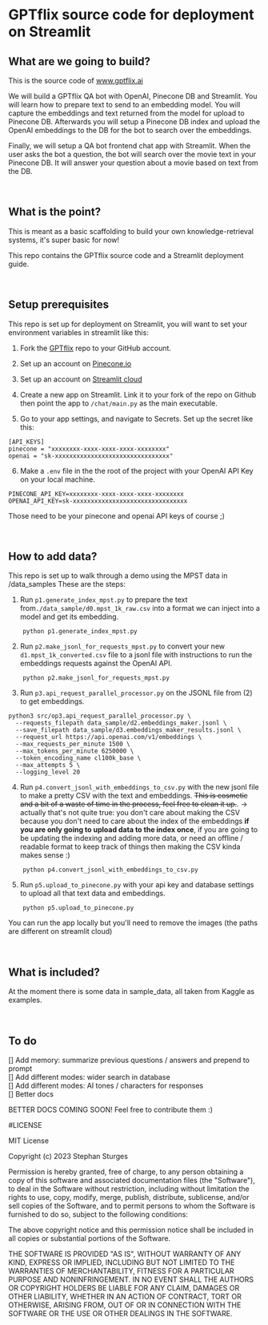 # GPTflix source code for deployment on Streamlit

## What are we going to build?


This is the source code of www.gptflix.ai

We will build a GPTflix QA bot with OpenAI, Pinecone DB and Streamlit. You will learn how to prepare text to send to an embedding model. You will capture the embeddings and text returned from the model for upload to Pinecone DB. Afterwards you will setup a Pinecone DB index and upload the OpenAI embeddings to the DB for the bot to search over the embeddings.

Finally, we will setup a QA bot frontend chat app with Streamlit. When the user asks the bot a question, the bot will search over the movie text in your Pinecone DB. It will answer your question about a movie based on text from the DB.

</br>

## What is the point?

This is meant as a basic scaffolding to build your own knowledge-retrieval systems, it's super basic for now! 

This repo contains the GPTflix source code and a Streamlit deployment guide.

</br>

## Setup prerequisites

This repo is set up for deployment on Streamlit, you will want to set your environment variables in streamlit like this:

1. Fork the [GPTflix](https://github.com/stephansturges/GPTflix/fork) repo to your GitHub account. 

2. Set up an account on [Pinecone.io](https://app.pinecone.io/)

3. Set up an account on [Streamlit cloud](https://share.streamlit.io/signup)

4. Create a new app on Streamlit. Link it to your fork of the repo on Github then point the app to `/chat/main.py` as the main executable.

5. Go to your app settings, and navigate to Secrets. Set up the secret like this:

[//]: # 

    [API_KEYS]
    pinecone = "xxxxxxxx-xxxx-xxxx-xxxx-xxxxxxxx"
    openai = "sk-xxxxxxxxxxxxxxxxxxxxxxxxxxxxxxxx"

6. Make a `.env` file in the the root of the project with your OpenAI API Key on your local machine.

[//]: # 

    PINECONE_API_KEY=xxxxxxxx-xxxx-xxxx-xxxx-xxxxxxxx
    OPENAI_API_KEY=sk-xxxxxxxxxxxxxxxxxxxxxxxxxxxxxxxx



Those need to be your pinecone and openai API keys of course ;)

</br>

## How to add data?
This repo is set up to walk through a demo using the MPST data in /data_samples
These are the steps:

1. Run `p1.generate_index_mpst.py` to prepare the text from`./data_sample/d0.mpst_1k_raw.csv` into a format we can inject into a model and get its embedding.

[//]: # 

        python p1.generate_index_mpst.py

2. Run `p2.make_jsonl_for_requests_mpst.py` to convert your new `d1.mpst_1k_converted.csv` file to a jsonl file with instructions to run the embeddings requests against the OpenAI API.

[//]: # 

        python p2.make_jsonl_for_requests_mpst.py

3. Run `p3.api_request_parallel_processor.py` on the JSONL file from (2) to get embeddings.

[//]: # 

    python3 src/op3.api_request_parallel_processor.py \
      --requests_filepath data_sample/d2.embeddings_maker.jsonl \
      --save_filepath data_sample/d3.embeddings_maker_results.jsonl \
      --request_url https://api.openai.com/v1/embeddings \
      --max_requests_per_minute 1500 \
      --max_tokens_per_minute 6250000 \
      --token_encoding_name cl100k_base \
      --max_attempts 5 \
      --logging_level 20

4. Run `p4.convert_jsonl_with_embeddings_to_csv.py` with the new jsonl file to make a pretty CSV with the text and embeddings. 
~~This is cosmetic and a bit of a waste of time in the process, feel free to clean it up.~~.  -> actually that's not quite true: you don't care about making the CSV because you don't need to care about the index of the embeddings **if you are only going to upload data to the index once**, if you are going to be updating the indexing and adding more data, or need an offline / readable format to keep track of things then making the CSV kinda makes sense :)

[//]: # 

        python p4.convert_jsonl_with_embeddings_to_csv.py

5. Run `p5.upload_to_pinecone.py` with your api key and database settings to upload all that text data and embeddings.

[//]: # 

        python p5.upload_to_pinecone.py

You can run the app locally but you'll need to remove the images (the paths are different on streamlit cloud)

</br>

## What is included?

At the moment there is some data in sample_data, all taken from Kaggle as examples. 

</br>

## To do

[] Add memory: summarize previous questions / answers and prepend to prompt </br>
[] Add different modes: wider search in database </br>
[] Add different modes: AI tones / characters for responses </br>
[] Better docs </br>


BETTER DOCS COMING SOON! Feel free to contribute them :)

#LICENSE

MIT License

Copyright (c) 2023 Stephan Sturges

Permission is hereby granted, free of charge, to any person obtaining a copy
of this software and associated documentation files (the "Software"), to deal
in the Software without restriction, including without limitation the rights
to use, copy, modify, merge, publish, distribute, sublicense, and/or sell
copies of the Software, and to permit persons to whom the Software is
furnished to do so, subject to the following conditions:

The above copyright notice and this permission notice shall be included in all
copies or substantial portions of the Software.

THE SOFTWARE IS PROVIDED "AS IS", WITHOUT WARRANTY OF ANY KIND, EXPRESS OR
IMPLIED, INCLUDING BUT NOT LIMITED TO THE WARRANTIES OF MERCHANTABILITY,
FITNESS FOR A PARTICULAR PURPOSE AND NONINFRINGEMENT. IN NO EVENT SHALL THE
AUTHORS OR COPYRIGHT HOLDERS BE LIABLE FOR ANY CLAIM, DAMAGES OR OTHER
LIABILITY, WHETHER IN AN ACTION OF CONTRACT, TORT OR OTHERWISE, ARISING FROM,
OUT OF OR IN CONNECTION WITH THE SOFTWARE OR THE USE OR OTHER DEALINGS IN THE
SOFTWARE.
